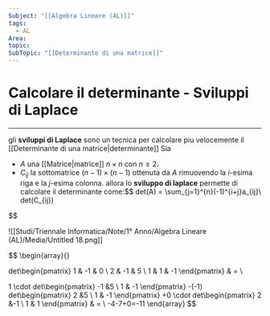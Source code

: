 ```yaml
---
Subject: "[[Algebra Lineare (AL)]]"
tags:
  - AL
Area: 
topic: 
SubTopic: "[[Determinante di una matrice]]"
---
```

# Calcolare il determinante - Sviluppi di Laplace
---
gli __sviluppi di Laplace__ sono un tecnica per calcolare piu velocemente il [[Determinante di una matrice|determinante]]
Sia
- $A$  una [[Matrice|matrice]] $n \times n$ con $n ≥ 2$. 
- $C_{ij}$ la sottomatrice $(n−1)\times(n−1)$ ottenuta da $A$ rimuovendo la $i$-esima riga e la $j$-esima colonna.
allora lo __sviluppo di laplace__ permette di calcolare il determinante come:$$
det(A) = \sum_{j=1}^{n}(-1)^{i+j}a_{ij}\ det(C_{ij})

$$



![[Studi/Triennale Informatica/Note/1° Anno/Algebra Lineare (AL)/Media/Untitled 18.png]]


$$
\begin{array}{}

det\begin{pmatrix}
1 & -1 & 0 \\
2 & -1 & 5 \\
1 & 1 & -1
\end{pmatrix} & = \\

1 \cdot
det\begin{pmatrix}
-1 &5 \\
1 & -1
\end{pmatrix}
-(-1)
det\begin{pmatrix}
2 &5 \\
1 & -1
\end{pmatrix}
+0 \cdot
det\begin{pmatrix}
2 &-1 \\
1 & 1
\end{pmatrix}  & = \\
 -4-7+0=-11
\end{array}
$$

